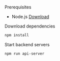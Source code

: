 Prerequisites
- Node.js [Download](https://nodejs.org/en/download/ "Download")

Download dependencies
```bash
npm install
```

Start backend servers
```bash
npm run api-server
```
